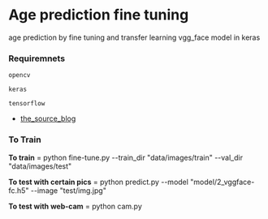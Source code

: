 # Age prediction fine tuning

age prediction by fine tuning and transfer learning vgg_face model in keras


### Requiremnets
```
opencv
```
```
keras
```
```
tensorflow
```

* [the_source_blog](https://deeplearningsandbox.com/how-to-use-transfer-learning-and-fine-tuning-in-keras-and-tensorflow-to-build-an-image-recognition-94b0b02444f2)


### To Train

  **To train**  = python fine-tune.py --train_dir "data/images/train" --val_dir "data/images/test"
  
  **To test with certain pics** = python predict.py --model "model/2_vggface-fc.h5" --image "test/img.jpg"
  
  **To test with web-cam** = python cam.py

